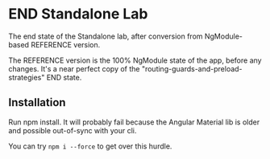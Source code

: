 # END Standalone Lab

The end state of the Standalone lab, after conversion from NgModule-based REFERENCE version.

The REFERENCE version is the 100% NgModule state of the app, before any changes. It's a near perfect copy of the "routing-guards-and-preload-strategies" END state.

## Installation

Run npm install. It will probably fail because the Angular Material lib is older and possible out-of-sync with your cli.

You can try `npm i --force` to get over this hurdle.

